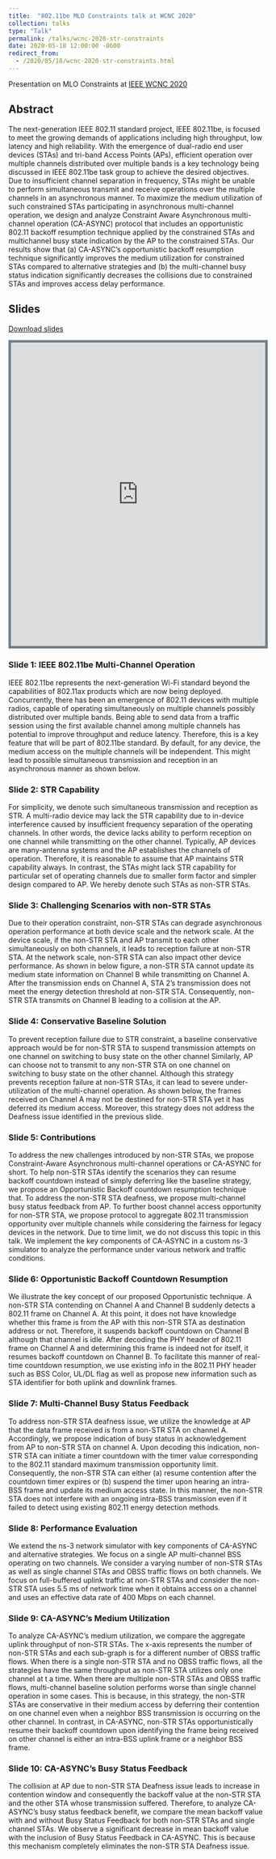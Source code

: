 ```yaml
---
title:  "802.11be MLO Constraints talk at WCNC 2020"
collection: talks
type: "Talk"
permalink: /talks/wcnc-2020-str-constraints
date: 2020-05-18 12:00:00 -0600
redirect_from: 
  - /2020/05/18/wcnc-2020-str-constraints.html
---
```

Presentation on MLO Constraints at [IEEE WCNC 2020](https://wcnc2020.ieee-wcnc.org/program/full-program)  

## Abstract

The next-generation IEEE 802.11 standard project, IEEE 802.11be, is focused to meet the growing demands 
of applications including high throughput, low latency and high reliability. With the emergence of dual-radio 
end user devices (STAs) and tri-band Access Points (APs), efficient operation over multiple channels distributed 
over multiple bands is a key technology being discussed in IEEE 802.11be task group to achieve the desired objectives. 
Due to insufficient channel separation in frequency, STAs might be unable to perform simultaneous transmit and receive
operations over the multiple channels in an asynchronous manner. To maximize the medium utilization of such constrained 
STAs participating in asynchronous multi-channel operation, we design and analyze Constraint Aware Asynchronous multi-channel 
operation (CA-ASYNC) protocol that includes an opportunistic 802.11 backoff resumption technique applied by the constrained 
STAs and multichannel busy state indication by the AP to the constrained STAs. Our results show that (a) CA-ASYNC’s 
opportunistic backoff resumption technique significantly improves the medium utilization for constrained STAs compared 
to alternative strategies and (b) the multi-channel busy status indication significantly decreases the collisions due 
to constrained STAs and improves access delay performance.

## Slides

[Download slides][slides]

<p align = "center">
<iframe src="https://docs.google.com/viewer?url=https://github.com/sharan-naribole/sharan-naribole.github.io/raw/master/files/wcnc_2020_str.pdf&embedded=true" width="100%" height="600px" style="border:thick solid #708090 ;">Your browser does not support the PDF embedding. </iframe>
</p>


### Slide 1: IEEE 802.11be Multi-Channel Operation

IEEE 802.11be represents the next-generation Wi-Fi standard beyond the capabilities of 802.11ax products which are now being deployed. Concurrently, there has been an emergence of 802.11 devices
with multiple radios, capable of operating simultaneously on multiple channels possibly distributed over multiple bands. Being able to send data from a traffic session using the first available channel among multiple channels has potential to improve throughput and reduce latency. Therefore, this is a key feature that will be part of 802.11be standard. By default, for any device, the medium access on the multiple channels will be independent. This might lead to possible simultaneous transmission and reception in an asynchronous manner as shown below.

### Slide 2: STR Capability

For simplicity, we denote such simultaneous transmission and reception as STR. A multi-radio device may lack the STR capability due to in-device interference caused by insufficient frequency separation of the operating channels. In other words, the device lacks ability to perform reception on one channel while transmitting on the other channel. Typically, AP devices are many-antenna systems and the AP establishes the channels of operation. Therefore, it is reasonable to assume that AP maintains STR capability always. In contrast, the STAs might lack STR capability for particular set of operating channels due to smaller form factor and simpler design compared to AP. We hereby denote such STAs as non-STR STAs.

### Slide 3: Challenging Scenarios with non-STR STAs

Due to their operation constraint, non-STR STAs can degrade asynchronous operation performance at both device scale and the network scale. At the device scale, if the non-STR STA and AP transmit to each other simultaneously on both channels, it leads to reception failure at non-STR STA. At the network scale, non-STR STA can also impact other device performance. As shown in below figure, a non-STR STA cannot update its medium state information on Channel B while transmitting on Channel A. After the transmission ends on Channel A, STA 2’s transmission does not meet the energy detection threshold at non-STR STA. Consequently, non-STR STA transmits on Channel B leading to a collision at the AP. 

### Slide 4: Conservative Baseline Solution

To prevent reception failure due to STR constraint, a baseline conservative approach would be for non-STR STA to suspend transmission attempts on one channel on switching to busy state on the other channel Similarly, AP can choose not to transmit to any non-STR STA on one channel on switching to busy state on the other channel. Although this strategy prevents reception failure at non-STR STAs, it can lead to severe under-utilization of the multi-channel operation. As shown below, the frames received on Channel A may not be destined for non-STR STA yet it has deferred its medium access. Moreover, this strategy does not address the Deafness issue identified in the previous slide.

### Slide 5: Contributions

To address the new challenges introduced by non-STR STAs, we propose Constraint-Aware Asynchronous multi-channel operations or CA-ASYNC for short. To help non-STR STAs identify the scenarios they can resume backoff countdown instead of simply deferring like the baseline strategy, we propose an Opportunistic Backoff countdown resumption technique that. To address the non-STR STA deafness, we propose multi-channel busy status feedback from AP. To further boost channel access opportunity for non-STR STA, we propose protocol to aggregate 802.11 transmission opportunity over multiple channels while considering the fairness for legacy devices in the network. Due to time limit, we do not discuss this topic in this talk. We implement the key components of CA-ASYNC in a custom ns-3 simulator to analyze the performance under various network and traffic conditions.

### Slide 6: Opportunistic Backoff Countdown Resumption

We illustrate the key concept of our proposed Opportunistic technique. A non-STR STA contending on Channel A and Channel B suddenly detects a 802.11 frame on Channel A. At this point, it does not have knowledge whether this frame is from the AP with this non-STR STA as destination address or not. Therefore, it suspends backoff countdown on Channel B although that channel is idle. After decoding the PHY header of 802.11 frame on Channel A and determining this frame is indeed not for itself, it resumes backoff countdown on Channel B. To facilitate this manner of real-time countdown resumption, we use existing info in the 802.11 PHY header such as BSS Color, UL/DL flag as well as propose new information such as STA identifier for both uplink and downlink frames.

### Slide 7: Multi-Channel Busy Status Feedback

To address non-STR STA deafness issue, we utilize the knowledge at AP that the data frame received is from a non-STR STA on channel A. Accordingly, we propose indication of busy status in acknowledgement from AP to non-STR STA on channel A. Upon decoding this indication, non-STR STA can initiate a timer countdown with the timer value corresponding to the 802.11 standard maximum transmission opportunity limit. Consequently, the non-STR STA can either (a) resume contention after the countdown timer expires or (b) suspend the timer upon hearing an intra-BSS frame and update its medium access state. In this manner, the non-STR STA does not interfere with an ongoing intra-BSS transmission even if it failed to detect using existing 802.11 energy detection methods. 

### Slide 8: Performance Evaluation

We extend the ns-3 network simulator with key components of CA-ASYNC and alternative strategies. We focus on a single AP multi-channel BSS operating on two channels. We consider a varying number of non-STR STAs as well as single channel STAs and OBSS traffic flows on both channels. We focus on full-buffered uplink traffic at non-STR STAs and consider the non-STR STA uses 5.5 ms of network time when it obtains access on a channel and uses an effective data rate of 400 Mbps on each channel.

### Slide 9: CA-ASYNC’s Medium Utilization

To analyze CA-ASYNC’s medium utilization, we compare the aggregate uplink throughput of non-STR STAs. The x-axis represents the number of non-STR STAs and each sub-graph is for a different number of OBSS traffic flows. When there is a single non-STR STA and no OBSS traffic flows, all the strategies have the same throughput as non-STR STA utilizes only one channel at t a time. When there are multiple non-STR STAs and OBSS traffic flows, multi-channel baseline solution performs worse than single channel operation in some cases. This is because, in this strategy, the non-STR STAs are conservative in their medium access by deferring their contention on one channel even when a neighbor BSS transmission is occurring on the other channel. In contrast, in CA-ASYNC, non-STR STAs opportunistically resume their backoff countdown upon identifying the frame being received on other channel is either an intra-BSS uplink frame or a neighbor BSS frame.

### Slide 10: CA-ASYNC’s Busy Status Feedback

The collision at AP due to non-STR STA Deafness issue leads to increase in contention window and consequently the backoff value at the non-STR STA and the other STA whose transmission suffered. Therefore, to analyze CA-ASYNC’s busy status feedback benefit, we compare the mean backoff value with and without Busy Status Feedback for both non-STR STAs and single channel STAs. We observe a significant decrease in mean backoff value with the inclusion of Busy Status Feedback in CA-ASYNC. This is because this mechanism completely eliminates the non-STR STA Deafness issue.

[slides]: https://github.com/sharan-naribole/sharan-naribole.github.io/raw/master/files/wcnc_2020_str.pdf